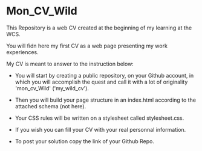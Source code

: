# Mon_CV_Wild

This Repository is a  web  CV created at the beginning of my learning at the WCS.

You will fidn here my first CV as a web page presenting my work experiences.

My CV is meant to answer to the instruction below:

- You will start by creating a public repository, on your Github account, in which you will accomplish the quest and call it with a lot of originality 'mon_cv_Wild' ('my_wild_cv').

- Then you will build your page structure in an index.html according to the attached schema (not here). 

- Your CSS rules will be written on a stylesheet called stylesheet.css.

- If you wish you can fill your CV with your real personnal information.

- To post your solution copy the link of your Github Repo.
